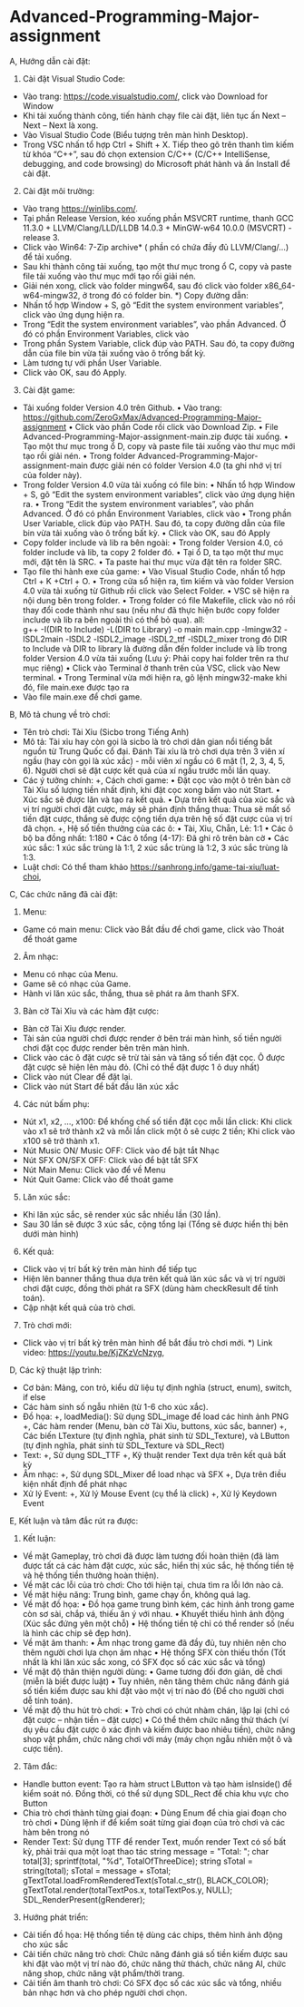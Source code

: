 # Advanced-Programming-Major-assignment
A, Hướng dẫn cài đặt:
1.	Cài đặt Visual Studio Code:
-	Vào trang: https://code.visualstudio.com/, click vào Download for Window
-	Khi tải xuống thành công, tiến hành chạy file cài đặt, liên tục ấn Next – Next – Next là xong.
-	Vào Visual Studio Code (Biểu tượng trên màn hình Desktop).
-	Trong VSC nhấn tổ hợp Ctrl + Shift + X. Tiếp theo gõ trên thanh tìm kiếm từ khóa “C++”, sau đó chọn extension C/C++ (C/C++ IntelliSense, debugging, and code browsing) do Microsoft phát hành và ấn Install để cài đặt.
2.	Cài đặt môi trường:
-	Vào trang https://winlibs.com/.
-	Tại phần Release Version, kéo xuống phần MSVCRT runtime, thanh GCC 11.3.0 + LLVM/Clang/LLD/LLDB 14.0.3 + MinGW-w64 10.0.0 (MSVCRT) - release 3.
-	Click vào Win64: 7-Zip archive* ( phần có chứa đầy đủ LLVM/Clang/…) để tải xuống.
-	Sau khi thành công tải xuống, tạo một thư mục trong ổ C, copy và paste file tải xuống vào thư mục mới tạo rồi giải nén.
-	Giải nén xong, click vào folder mingw64, sau đó click vào folder x86_64-w64-mingw32, ở trong đó có folder bin.
*) Copy đường dẫn:
-	Nhấn tổ hợp Window + S, gõ “Edit the system environment variables”, click vào ứng dụng hiện ra.
-	Trong “Edit the system environment variables”, vào phần Advanced. Ở đó có phần Environment Variables, click vào
-	Trong phần System Variable, click đúp vào PATH. Sau đó, ta copy đường dẫn của file bin vừa tải xuống vào ô trống bất kỳ.
-	Làm tương tự với phần User Variable.
-	Click vào OK, sau đó Apply.
3.	Cài đặt game:
-	Tải xuống folder Version 4.0 trên Github.
•	Vào trang: https://github.com/ZeroGxMax/Advanced-Programming-Major-assignment
•	Click vào phần Code rồi click vào Download Zip.
•	File Advanced-Programming-Major-assignment-main.zip được tải xuống.
•	Tạo một thư mục trong ổ D, copy và paste file tải xuống vào thư mục mới tạo rồi giải nén.
•	Trong folder Advanced-Programming-Major-assignment-main được giải nén có folder Version 4.0 (ta ghi nhớ vị trí của folder này).
-	Trong folder Version 4.0 vừa tải xuống có file bin: 
•	Nhấn tổ hợp Window + S, gõ “Edit the system environment variables”, click vào ứng dụng hiện ra.
•	Trong “Edit the system environment variables”, vào phần Advanced. Ở đó có phần Environment Variables, click vào
•	Trong phần User Variable, click đúp vào PATH. Sau đó, ta copy đường dẫn của file bin vừa tải xuống vào ô trống bất kỳ.
•	Click vào OK, sau đó Apply
-	Copy folder include và lib ra bên ngoài:
•	Trong folder Version 4.0, có folder include và lib, ta copy 2 folder đó.
•	Tại ổ D, ta tạo một thư mục mới, đặt tên là SRC.
•	Ta paste hai thư mục vừa đặt tên ra folder SRC.
-	Tạo file thi hành exe của game:
•	Vào Visual Studio Code, nhấn tổ hợp Ctrl + K +Ctrl + O.
•	Trong cửa sổ hiện ra, tìm kiếm và vào folder Version 4.0 vừa tải xuống từ Github rồi click vào Select Folder.
•	VSC sẽ hiện ra nội dung bên trong folder.
•	Trong folder có file Makefile, click vào nó rồi thay đổi code thành như sau (nếu như đã thực hiện bước copy folder include và lib ra bên ngoài thì có thể bỏ qua).
all:  
    g++ -I(DIR to Include) -L(DIR to Library) -o main main.cpp -lmingw32 -lSDL2main -lSDL2 -lSDL2_image -lSDL2_ttf -lSDL2_mixer
trong đó DIR to Include và DIR to library là đường dẫn đến folder include và lib trong folder Version 4.0 vừa tải xuống (Lưu ý: Phải copy hai folder trên ra thư mục riêng)
•	Click vào Terminal ở thanh trên của VSC, click vào New terminal.
•	Trong Terminal vừa mới hiện ra, gõ lệnh
mingw32-make
khi đó, file main.exe được tạo ra
-	Vào file main.exe để chơi game.


B, Mô tả chung về trò chơi:
-	Tên trò chơi: Tài Xỉu (Sicbo trong Tiếng Anh)
-	Mô tả: Tài xỉu hay còn gọi là sicbo là trò chơi dân gian nổi tiếng bắt nguồn từ Trung Quốc cổ đại. Đánh Tài xỉu là trò chơi dựa trên 3 viên xí ngầu (hay còn gọi là xúc xắc) - mỗi viên xí ngầu có 6 mặt (1, 2, 3, 4, 5, 6). Người chơi sẽ đặt cược kết quả của xí ngầu trước mỗi lần quay.
-	Các ý tưởng chính:
+, Cách chơi game: 
•	Đặt cọc vào một ô trên bàn cờ Tài Xỉu số lượng tiền nhất định, khi đặt cọc xong bấm vào nút Start. 
•	Xúc sắc sẽ được lăn và tạo ra kết quả.
•	Dựa trên kết quả của xúc sắc và vị trí người chơi đặt cược, máy sẽ phán định thắng thua: Thua sẽ mất số tiền đặt cược, thắng sẽ được cộng tiền dựa trên hệ số đặt cược của vị trí đã chọn.
+, Hệ số tiền thưởng của các ô:
•	Tài, Xỉu, Chẵn, Lẻ: 1:1
•	Các ô bộ ba đồng nhất: 1:180
•	Các ô tổng (4-17): Đã ghi rõ trên bàn cờ
•	Các xúc sắc: 1 xúc sắc trùng là 1:1, 2 xúc sắc trùng là 1:2, 3 xúc sắc trùng là 1:3.
-	Luật chơi: Có thể tham khảo https://sanhrong.info/game-tai-xiu/luat-choi, 

C, Các chức năng đã cài đặt:
1.	Menu:
-	Game có main menu: Click vào Bắt đầu để chơi game, click vào Thoát để thoát game
2.	Âm nhạc:
-	Menu có nhạc của Menu.
-	Game sẽ có nhạc của Game.
-	Hành vi lăn xúc sắc, thắng, thua sẽ phát ra âm thanh SFX.
3.	Bàn cờ Tài Xỉu và các hàm đặt cược:
-	Bàn cờ Tài Xỉu được render.
-	Tài sản của người chơi được render ở bên trái màn hình, số tiền người chơi đặt cọc được render bên trên màn hình.
-	Click vào các ô đặt cược sẽ trừ tài sản và tăng số tiền đặt cọc. Ô được đặt cược sẽ hiện lên màu đỏ. (Chỉ có thể đặt được 1 ô duy nhất)
-	Click vào nút Clear để đặt lại.
-	Click vào nút Start để bắt đầu lăn xúc xắc
4.	Các nút bấm phụ:
-	Nút x1, x2, …, x100: Để khống chế số tiền đặt cọc mỗi lần click: Khi click vào x1 sẽ trở thành x2 và mỗi lần click một ô sẽ cược 2 tiền; Khi click vào x100 sẽ trở thành x1.
-	Nút Music ON/ Music OFF: Click vào để bật tắt Nhạc
-	Nút SFX ON/SFX OFF: Click vào để bật tắt SFX
-	Nút Main Menu: Click vào để về Menu
-	Nút Quit Game: Click vào để thoát game
5.	Lăn xúc sắc:
-	Khi lăn xúc sắc, sẽ render xúc sắc nhiều lần (30 lần).
-	Sau 30 lần sẽ được 3 xúc sắc, cộng tổng lại (Tổng sẽ được hiển thị bên dưới màn hình)
6.	Kết quả:
-	Click vào vị trí bất kỳ trên màn hình để tiếp tục
-	Hiện lên banner thắng thua dựa trên kết quả lăn xúc sắc và vị trí người chơi đặt cược, đồng thời phát ra SFX (dùng hàm checkResult để tính toán).
-	Cập nhật kết quả của trò chơi.
7.	Trò chơi mới:
-	Click vào vị trí bất kỳ trên màn hình để bắt đầu trò chơi mới.
*) Link video: https://youtu.be/KjZKzVcNzyg, 

D, Các kỹ thuật lập trình:
-	Cơ bản: Mảng, con trỏ, kiểu dữ liệu tự định nghĩa (struct, enum), switch, if else
-	Các hàm sinh số ngẫu nhiên (từ 1-6 cho xúc xắc).
-	Đồ họa: 
+, loadMedia(): Sử dụng SDL_image để load các hình ảnh PNG
+, Các hàm render (Menu, bàn cờ Tài Xỉu, buttons, xúc sắc, banner)
+, Các biến LTexture (tự định nghĩa, phát sinh từ SDL_Texture), và LButton (tự định nghĩa, phát sinh từ SDL_Texture và SDL_Rect)
-	Text:
+, Sử dụng SDL_TTF
+, Kỹ thuật render Text dựa trên kết quả bất kỳ
-	Âm nhạc:
+, Sử dụng SDL_Mixer để load nhạc và SFX
+, Dựa trên điều kiện nhất định để phát nhạc
-	Xử lý Event:
+, Xử lý Mouse Event (cụ thể là click)
+, Xử lý Keydown Event

E, Kết luận và tâm đắc rút ra được:
1.	Kết luận:
-	Về mặt Gameplay, trò chơi đã được làm tương đối hoàn thiện (đã làm được tất cả các hàm đặt cược, xúc sắc, hiển thị xúc sắc, hệ thống tiền tệ và hệ thống tiền thưởng hoàn thiện).
-	Về mặt các lỗi của trò chơi: Cho tới hiện tại, chưa tìm ra lỗi lớn nào cả.
-	Về mặt hiệu năng: Trung bình, game chạy ổn, không quá lag.
-	Về mặt đồ họa:
•	Đồ họa game trung bình kém, các hình ảnh trong game còn sơ sài, chắp vá, thiếu ăn ý với nhau.
•	Khuyết thiếu hình ảnh động (Xúc sắc đứng yên một chỗ)
•	Hệ thống tiền tệ chỉ có thể render số (nếu là hình các chip sẽ đẹp hơn).
-	Về mặt âm thanh:
•	Âm nhạc trong game đã đầy đủ, tuy nhiên nên cho thêm người chơi lựa chọn âm nhạc
•	Hệ thống SFX còn thiếu thốn (Tốt nhất là khi lăn xúc sắc xong, có SFX đọc số các xúc sắc và tổng)
-	Về mặt độ thân thiện người dùng:
•	Game tương đối đơn giản, dễ chơi (miễn là biết được luật)
•	Tuy nhiên, nên tăng thêm chức năng đánh giá số tiền kiếm được sau khi đặt vào một vị trí nào đó (Để cho người chơi dễ tính toán).
-	Về mặt độ thu hút trò chơi:
•	Trò chơi có chút nhàm chán, lặp lại (chỉ có đặt cược – nhận tiền – đặt cược)
•	Có thể thêm chức năng thử thách (ví dụ yêu cầu đặt cược ô xác định và kiếm được bao nhiêu tiền), chức năng shop vật phẩm, chức năng chơi với máy (máy chọn ngẫu nhiên một ô và cược tiền).
2.	Tâm đắc:
-	Handle button event: Tạo ra hàm struct LButton và tạo hàm isInside() để kiểm soát nó. Đồng thời, có thể sử dụng SDL_Rect để chia khu vực cho Button
-	Chia trò chơi thành từng giai đoạn:
•	Dùng Enum để chia giai đoạn cho trò chơi
•	Dùng lệnh if để kiểm soát từng giai đoạn của trò chơi và các hàm bên trong nó
-	Render Text: Sử dụng TTF để render Text, muốn render Text có số bất kỳ, phải trải qua một loạt thao tác
string message = "Total: ";
    char total[3];
    sprintf(total, "%d", TotalOfThreeDice);
    string sTotal = string(total);
    sTotal = message + sTotal;
    gTextTotal.loadFromRenderedText(sTotal.c_str(), BLACK_COLOR);
    gTextTotal.render(totalTextPos.x, totalTextPos.y, NULL);
    SDL_RenderPresent(gRenderer);
3.	Hướng phát triển:
-	Cải tiến đồ họa: Hệ thống tiền tệ dùng các chips, thêm hình ảnh động cho xúc sắc
-	Cải tiến chức năng trò chơi: Chức năng đánh giá số tiền kiếm được sau khi đặt vào một vị trí nào đó, chức năng thử thách, chức năng AI, chức năng shop, chức năng vật phẩm/thời trang.
-	Cải tiến âm thanh trò chơi: Có SFX đọc số các xúc sắc và tổng, nhiều bản nhạc hơn và cho phép người chơi chọn.
